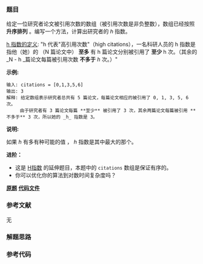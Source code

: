 ### 题目
给定一位研究者论文被引用次数的数组（被引用次数是非负整数），数组已经按照 **升序排列** 。编写一个方法，计算出研究者的 _h_ 指数。

[h 指数的定义](https://baike.baidu.com/item/h-index/3991452?fr=aladdin): "h
代表"高引用次数"（high citations），一名科研人员的 h 指数是指他（她）的 （N 篇论文中） **至多** 有 h 篇论文分别被引用了
**至少** h 次。（其余的  _N - h  _篇论文每篇被引用次数 **不多于** _h_ 次。）"



**示例:**

    
    
    输入: citations = [0,1,3,5,6]
    输出: 3 
    解释: 给定数组表示研究者总共有 5 篇论文，每篇论文相应的被引用了 0, 1, 3, 5, 6 次。
         由于研究者有 3 篇论文每篇 **至少** 被引用了 3 次，其余两篇论文每篇被引用 **不多于** 3 次，所以她的 _h_ 指数是 3。



**说明:**

如果 _h_ 有多有种可能的值 ， _h_ 指数是其中最大的那个。



**进阶：**

  * 这是 [H指数](/problems/h-index/description/) 的延伸题目，本题中的 `citations` 数组是保证有序的。
  * 你可以优化你的算法到对数时间复杂度吗？

 **[原题](https://leetcode-cn.com/problems/h-index-ii/)**    **[代码文件]()**


### 参考文献
无

### 解题思路




### 参考代码

```go


```




